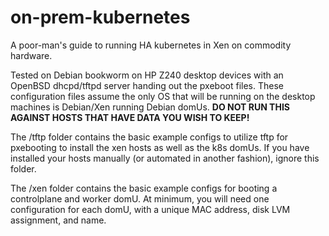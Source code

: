 # on-prem-kubernetes
A poor-man's guide to running HA kubernetes in Xen on commodity hardware.

Tested on Debian bookworm on HP Z240 desktop devices with an OpenBSD dhcpd/tftpd server handing out the pxeboot files.  These configuration files assume the only OS that will be running on the desktop machines is Debian/Xen running Debian domUs.  **DO NOT RUN THIS AGAINST HOSTS THAT HAVE DATA YOU WISH TO KEEP!**

The /tftp folder contains the basic example configs to utilize tftp for pxebooting to install the xen hosts as well as the k8s domUs.  If you have installed your hosts manually (or automated in another fashion), ignore this folder.

The /xen folder contains the basic example configs for booting a controlplane and worker domU.  At minimum, you will need one configuration for each domU, with a unique MAC address, disk LVM assignment, and name.
